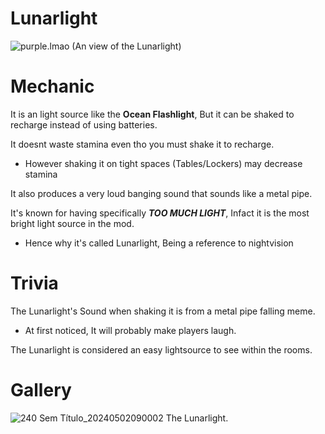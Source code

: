 # Lunarlight
![purple.lmao](https://github.com/DawdleInTime/RND-Purgatory-Mod-Wiki/assets/168727225/541947d4-ce8b-4743-9584-8df4d97adba7)
(An view of the Lunarlight)

# Mechanic
It is an light source like the __Ocean Flashlight__, But it can be shaked to recharge instead of using batteries.

It doesnt waste stamina even tho you must shake it to recharge.
- However shaking it on tight spaces (Tables/Lockers) may decrease stamina

It also produces a very loud banging sound that sounds like a metal pipe.

It's known for having specifically ___TOO MUCH LIGHT___, Infact it is the most bright light source in the mod.
- Hence why it's called Lunarlight, Being a reference to nightvision

# Trivia

The Lunarlight's Sound when shaking it is from a metal pipe falling meme.
- At first noticed, It will probably make players laugh.

The Lunarlight is considered an easy lightsource to see within the rooms.


# Gallery
![240 Sem Título_20240502090002](https://github.com/DawdleInTime/RND-Purgatory-Mod-Wiki/assets/168727225/00f47c00-63b2-4f66-8343-9e9ae262eb8c)
The Lunarlight.
